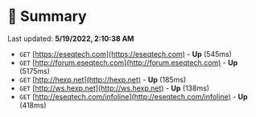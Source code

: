 # 📖 Summary
Last updated: **5/19/2022, 2:10:38 AM**

- `GET` [https://eseqtech.com](https://eseqtech.com) - **Up** (545ms)
- `GET` [http://forum.eseqtech.com](http://forum.eseqtech.com) - **Up** (5175ms)
- `GET` [http://hexp.net](http://hexp.net) - **Up** (185ms)
- `GET` [http://ws.hexp.net](http://ws.hexp.net) - **Up** (138ms)
- `GET` [http://eseqtech.com/infoline](http://eseqtech.com/infoline) - **Up** (418ms)
